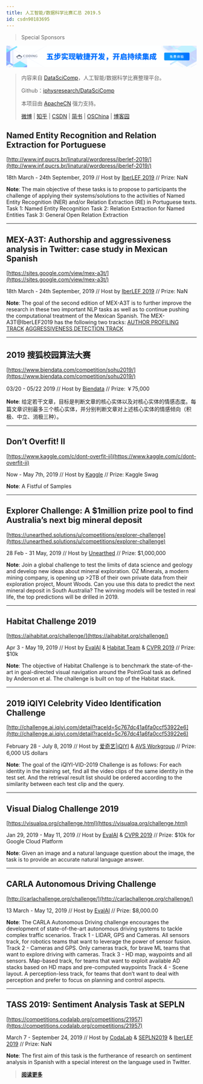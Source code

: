 ```yaml
---
title: 人工智能/数据科学比赛汇总 2019.5
id: csdn90183695
---
```


> Special Sponsors

[![](../img/3e03326e8e299ab79376117504ccf337.png)](https://coding.net/?utm_source=ApacheCN&utm_medium=banner&utm_campaign=march2019)

> 内容来自 [DataSciComp](https://iphysresearch.github.io/DataSciComp/)，人工智能/数据科学比赛整理平台。
> 
> Github：[iphysresearch/DataSciComp](https://github.com/iphysresearch/DataSciComp)
> 
> 本项目由 [ApacheCN](https://www.apachecn.org/) 强力支持。
> 
> [微博](https://weibo.com/u/6326715527) | [知乎](https://www.zhihu.com/people/apachecn) | [CSDN](https://blog.csdn.net/wizardforcel/article/category/8437073) | [简书](https://www.jianshu.com/c/4ee721d0c474) | [OSChina](https://my.oschina.net/repine/) | [博客园](https://www.cnblogs.com/wizardforcel/category/1352397.html)

## Named Entity Recognition and Relation Extraction for Portuguese

[http://www.inf.pucrs.br/linatural/wordpress/iberlef-2019/](http://www.inf.pucrs.br/linatural/wordpress/iberlef-2019/)

18th March - 24th September, 2019 // Host by [IberLEF 2019](https://sites.google.com/view/iberlef-2019/home) // Prize: NaN

**Note**: The main objective of these tasks is to propose to participants the challenge of applying their systems/solutions to the activities of Named Entity Recognition (NER) and/or Relation Extraction (RE) in Portuguese texts.
Task 1: Named Entity Recognition
Task 2: Relation Extraction for Named Entities
Task 3: General Open Relation Extraction

* * *

## MEX-A3T: Authorship and aggressiveness analysis in Twitter: case study in Mexican Spanish

[https://sites.google.com/view/mex-a3t/](https://sites.google.com/view/mex-a3t/)

18th March - 24th September, 2019 // Host by [IberLEF 2019](https://sites.google.com/view/iberlef-2019/home) // Prize: NaN

**Note**: The goal of the second edition of MEX-A3T is to further improve the research in these two important NLP tasks as well as to continue pushing the computational treatment of the Mexican Spanish. The MEX-A3T@IberLEF2019 has the following two tracks:
[AUTHOR PROFILING TRACK](https://sites.google.com/view/mex-a3t/tracks/AP?authuser=0)
[AGGRESSIVENESS DETECTION TRACK](https://sites.google.com/view/mex-a3t/tracks/AI?authuser=0)

* * *

## 2019 搜狐校园算法大赛

[https://www.biendata.com/competition/sohu2019/](https://www.biendata.com/competition/sohu2019/)

03/20 - 05/22 2019 // Host by [Biendata](https://www.biendata.com/) // Prize: ￥75,000

**Note**: 给定若干文章，目标是判断文章的核心实体以及对核心实体的情感态度。每篇文章识别最多三个核心实体，并分别判断文章对上述核心实体的情感倾向（积极、中立、消极三种）。

* * *

## Don’t Overfit! II

[https://www.kaggle.com/c/dont-overfit-ii](https://www.kaggle.com/c/dont-overfit-ii)

Now - May 7th, 2019 // Host by [Kaggle](https://www.kaggle.com/) // Prize: Kaggle Swag

**Note**: A Fistful of Samples

* * *

## Explorer Challenge: A $1million prize pool to find Australia’s next big mineral deposit

[https://unearthed.solutions/u/competitions/explorer-challenge](https://unearthed.solutions/u/competitions/explorer-challenge)

28 Feb - 31 May, 2019 // Host by [Unearthed](https://unearthed.solutions/) // Prize: $1,000,000

**Note**: Join a global challenge to test the limits of data science and geology and develop new ideas about mineral exploration. OZ Minerals, a modern mining company, is opening up >2TB of their own private data from their exploration project, Mount Woods. Can you use this data to predict the next mineral deposit in South Australia? The winning models will be tested in real life, the top predictions will be drilled in 2019.

* * *

## Habitat Challenge 2019

[https://aihabitat.org/challenge/](https://aihabitat.org/challenge/)

Apr 3 - May 19, 2019 // Host by [EvalAI](https://evalai.cloudcv.org/web/challenges/challenge-page/254/) & [Habitat Team](https://aihabitat.org/) & [CVPR 2019](http://cvpr2019.thecvf.com/) // Prize: $10k

**Note**: The objective of Habitat Challenge is to benchmark the state-of-the-art in goal-directed visual navigation around the PointGoal task as defined by Anderson et al. The challenge is built on top of the Habitat stack.

* * *

## 2019 iQIYI Celebrity Video Identification Challenge

[http://challenge.ai.iqiyi.com/detail?raceId=5c767dc41a6fa0ccf53922e6](http://challenge.ai.iqiyi.com/detail?raceId=5c767dc41a6fa0ccf53922e6)

February 28 - July 8, 2019 // Host by [爱奇艺|iQIYI](http://challenge.ai.iqiyi.com/) & [AVS Workgroup](http://www.avs.org.cn/english/index.asp) // Prize: 6,000 US dollars

**Note**: The goal of the iQIYI-VID-2019 Challenge is as follows: For each identity in the training set, find all the video clips of the same identity in the test set. And the retrieval result list should be ordered according to the similarity between each test clip and the query.

* * *

## Visual Dialog Challenge 2019

[https://visualqa.org/challenge.html](https://visualqa.org/challenge.html)

Jan 29, 2019 - May 11, 2019 // Host by [EvalAI](https://evalai.cloudcv.org/web/challenges/challenge-page/163) & [CVPR 2019](https://visualqa.org/workshop.html) // Prize: $10k for Google Cloud Platform

**Note**: Given an image and a natural language question about the image, the task is to provide an accurate natural language answer.

* * *

## CARLA Autonomous Driving Challenge

[http://carlachallenge.org/challenge/](http://carlachallenge.org/challenge/)

13 March - May 12, 2019 // Host by [EvalAI](https://evalai.cloudcv.org/web/challenges/challenge-page/246/phases) // Prize: $8,000.00

**Note**: The CARLA Autonomous Driving challenge encourages the development of state-of-the-art autonomous driving systems to tackle complex traffic scenarios.
Track 1 - LIDAR, GPS and Cameras. All sensors track, for robotics teams that want to leverage the power of sensor fusion.
Track 2 - Cameras and GPS. Only cameras track, for brave ML teams that want to explore driving with cameras.
Track 3 - HD map, waypoints and all sensors. Map-based track, for teams that want to exploit available AD stacks based on HD maps and pre-computed waypoints
Track 4 - Scene layout. A perception-less track, for teams that don’t want to deal with perception and prefer to focus on planning and control aspects.

* * *

## TASS 2019: Sentiment Analysis Task at SEPLN

[https://competitions.codalab.org/competitions/21957](https://competitions.codalab.org/competitions/21957)

March 7 - September 24, 2019 // Host by [CodaLab](https://competitions.codalab.org/) & [SEPLN2019](http://hitz.eus/sepln2019/) & [IberLEF 2019](https://sites.google.com/view/iberlef-2019/home) // Prize: NaN

**Note**: The first aim of this task is the furtherance of research on sentiment analysis in Spanish with a special interest on the language used in Twitter.

> [**阅读更多**](https://iphysresearch.github.io/DataSciComp/)